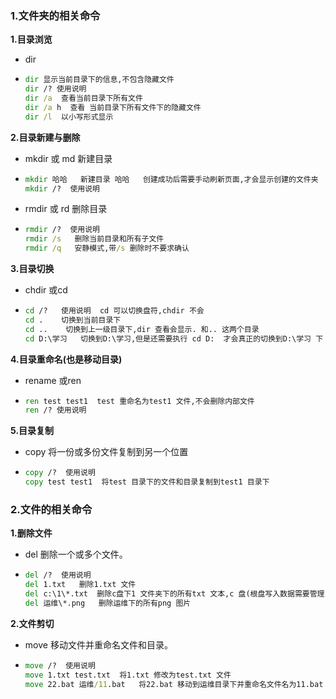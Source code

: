### 1.文件夹的相关命令

**1.目录浏览**

- dir

- ```bat
  dir 显示当前目录下的信息,不包含隐藏文件
  dir /? 使用说明
  dir /a  查看当前目录下所有文件
  dir /a h  查看 当前目录下所有文件下的隐藏文件
  dir /l  以小写形式显示
  ```

**2.目录新建与删除**

- mkdir 或 md   新建目录

- ```bat
  mkdir 哈哈   新建目录 哈哈   创建成功后需要手动刷新页面,才会显示创建的文件夹
  mkdir /?  使用说明
  ```

- rmdir 或 rd  删除目录

- ```bat
  rmdir /?  使用说明
  rmdir /s   删除当前目录和所有子文件
  rmdir /q   安静模式,带/s 删除时不要求确认
  ```

**3.目录切换**

- chdir 或cd

- ```bat
  cd /?   使用说明  cd 可以切换盘符,chdir 不会
  cd .    切换到当前目录下
  cd ..    切换到上一级目录下,dir 查看会显示. 和.. 这两个目录
  cd D:\学习   切换到D:\学习,但是还需要执行 cd D:  才会真正的切换到D:\学习 下
  ```

**4.目录重命名(也是移动目录)**

- rename 或ren

- ```bat
  ren test test1  test 重命名为test1 文件,不会删除内部文件
  ren /? 使用说明
  ```

**5.目录复制**

- copy  将一份或多份文件复制到另一个位置

- ```bat
  copy /?  使用说明
  copy test test1  将test 目录下的文件和目录复制到test1 目录下
  ```

### 2.文件的相关命令

**1.删除文件**

- del 删除一个或多个文件。

- ```bat
  del /?  使用说明
  del 1.txt   删除1.txt 文件
  del c:\1\*.txt  删除c盘下1 文件夹下的所有txt 文本,c 盘(根盘写入数据需要管理员权限,否者拒绝访问)
  del 运维\*.png   删除运维下的所有png 图片
  ```

**2.文件剪切**

- move  移动文件并重命名文件和目录。

- ```bat
  move /?  使用说明
  move 1.txt test.txt  将1.txt 修改为test.txt 文件
  move 22.bat 运维/11.bat   将22.bat 移动到运维目录下并重命名文件名为11.bat
  ```

  



